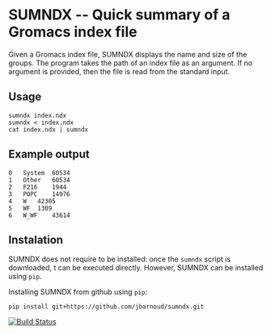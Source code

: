 SUMNDX -- Quick summary of a Gromacs index file
===============================================

Given a Gromacs index file, SUMNDX displays the name and size of the groups.
The program takes the path of an index file as an argument. If no argument is
provided, then the file is read from the standard input.

Usage
-----

```
sumndx index.ndx
sumndx < index.ndx
cat index.ndx | sumndx
```

Example output
--------------

```
0	System	60534
1	Other	60534
2	F216	1944
3	POPC	14976
4	W	42305
5	WF	1309
6	W_WF	43614
```

Instalation
-----------

SUMNDX does not require to be installed: once the `sumndx` script is
downloaded, t can be executed directly. However, SUMNDX can be installed using
`pip`.

Installing SUMNDX from github using `pip`:

```
pip install git+https://github.com/jbarnoud/sumndx.git
```

[![Build Status](https://travis-ci.org/jbarnoud/sumndx.svg?branch=master)](https://travis-ci.org/jbarnoud/sumndx)
